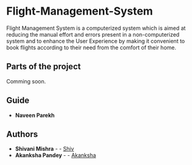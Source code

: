 # Flight-Management-System
Flight Management System is a computerized system which is aimed at reducing the manual effort and errors present in a non-computerized system and to enhance the User Experience by making it convenient to book flights according to their need from the comfort of their home.

## Parts of the project
Comming soon.

## Guide

* **Naveen Parekh** 

## Authors

* **Shivani Mishra** - - [Shiv](https://github.com/shivanirmishra)
* **Akanksha Pandey** - - [Akanksha](https://github.com/)
